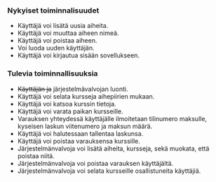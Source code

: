 ### Nykyiset toiminnalisuudet

* Käyttäjä voi lisätä uusia aiheita.
* Käyttäjä voi muuttaa aiheen nimeä.
* Käyttäjä voi poistaa aiheen.
* Voi luoda uuden käyttäjän.
* Käyttäjä voi kirjautua sisään sovellukseen.


### Tulevia toiminnallisuuksia

* ~~Käyttäjän ja~~ järjestelmävalvojan luonti.
* Käyttäjä voi selata kursseja aihepiirien mukaan.
* Käyttäjä voi katsoa kurssin tietoja.
* Käyttäjä voi varata paikan kursseille.
* Varauksen yhteydessä käyttäjälle ilmoitetaan tilinumero maksulle, kyseisen laskun viitenumero ja maksun määrä.
* Käyttäjä voi halutessaan tallentaa laskunsa.
* Käyttäjä voi poistaa varauksensa kurssille.
* Järjestelmänvalvoja voi lisätä aiheita, kursseja, sekä muokata, että poistaa niitä.
* Järjestelmänvalvoja voi poistaa varauksen käyttäjältä.
* Järjestelmänvalvoja voi selata kursseille osallistuneita käyttäjiä.
